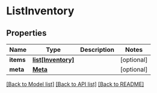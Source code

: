 # ListInventory

## Properties
Name | Type | Description | Notes
------------ | ------------- | ------------- | -------------
**items** | [**list[Inventory]**](Inventory.md) |  | [optional] 
**meta** | [**Meta**](Meta.md) |  | [optional] 

[[Back to Model list]](../README.md#documentation-for-models) [[Back to API list]](../README.md#documentation-for-api-endpoints) [[Back to README]](../README.md)


